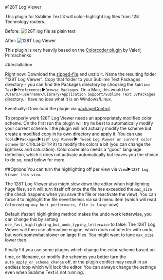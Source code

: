 #128T Log Viewer

This plugin for Sublime Text 3 will color-highlight log files from 128 Technology routers.

Before:
![128T log file as plain text](https://cloud.githubusercontent.com/assets/3319094/20034510/aa763a28-a396-11e6-9c51-7ea28e8d3405.png)

After:
![128T Log Viewer](https://cloud.githubusercontent.com/assets/3319094/20034513/d46d6702-a396-11e6-9e89-52ed22b70e55.png)

This plugin is very heavily based on the [Colorcoder plugin](https://github.com/vprimachenko/Sublime-Colorcoder) by Valerij Primachenko.

##Installation

Right now: Download the [zipped-file](https://github.com/hadrielk/Sublime-128T-Log-Viewer/archive/master.zip) and unzip it. Name the resulting folder "128T Log Viewer". Copy that folder to your Sublime Text Packages directory - you can find the Packages directory by choosing the `Sublime Text`▶`Preferences`▶`Browse Packages`. On a Mac, this would be `/Users/<username>/Library/Application Support/Sublime Text 3/Packages` directory. I have no idea what it is on Windows/Linux.

Eventually: Download the plugin via [packageControl](https://sublime.wbond.net/).

To properly work 128T Log Viewer needs an appropriately modified color scheme. On the first run the plugin will try its best to automatically modify your current scheme. :grey_exclamation: the plugin will not actually modify the scheme but create a modified copy in its own directory and apply it. 
You can use `Tools`▶`Packages`▶`128T Log Viewer`▶` Tweak Log Viewer on current color scheme` (or <kbd>CTRL</kbd><kbd>SHIFT</kbd><kbd>P</kbd> it) to modify the colors a bit (you can change the lightness and saturation).
Colorcoder also needs a "good" language definition, which it does not activate automatically but leaves you the choice to do so, read below for more.


##Options
You can turn the highlighting off per view via `View`▶`128T Log Viewer this view`.

The 128T Log Viewer also might slow down the editor when highlighting huge files, so it will turn itself off once the file has exceeded the `max_size` (the check happens when you save the file or reactivate the view). You can force it to highlight the file nevertheless via said menu item (which will read `Colorcoding may hurt performance, File is large` now)

Default (faster) highlighting method makes the undo work letterwise, you can change this by setting `use_fast_highlighting_but_undo_typing_letterwise` to false. The 128T Log Viewer will then use alternative engine, which does not interfer with undo, but work somewhat slower on large files. You might want to tune `max_size` lower then.

Finally :exclamation: if you use some plugins which change the color scheme based on time, or filename, or modify the schemes you better turn the `auto_apply_on_scheme_change` off, or the plugin conflict may result in an endless loop which will lock the editor. You can always change the settings even when Sublime Text is not running.
